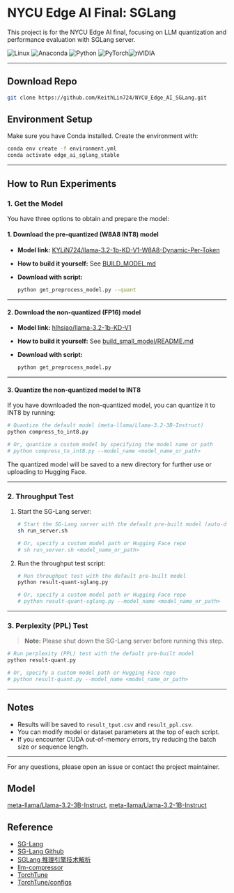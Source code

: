 # NYCU Edge AI Final: SGLang

This project is for the NYCU Edge AI final, focusing on LLM quantization and performance evaluation with SGLang server.

![Linux](https://img.shields.io/badge/Linux-FCC624?style=for-the-badge&logo=linux&logoColor=black) ![Anaconda](https://img.shields.io/badge/Anaconda-%2344A833.svg?style=for-the-badge&logo=anaconda&logoColor=white) ![Python](https://img.shields.io/badge/python-3670A0?style=for-the-badge&logo=python&logoColor=ffdd54) ![PyTorch](https://img.shields.io/badge/PyTorch-%23EE4C2C.svg?style=for-the-badge&logo=PyTorch&logoColor=white)![nVIDIA](https://img.shields.io/badge/cuda-000000.svg?style=for-the-badge&logo=nVIDIA&logoColor=green)

---

## Download Repo

```sh
git clone https://github.com/KeithLin724/NYCU_Edge_AI_SGLang.git
```

## Environment Setup

Make sure you have Conda installed. Create the environment with:

```sh
conda env create -f environment.yml
conda activate edge_ai_sglang_stable
```

---

## How to Run Experiments

### 1. Get the Model

You have three options to obtain and prepare the model:

#### 1. Download the pre-quantized (W8A8 INT8) model

- **Model link:** [KYLiN724/llama-3.2-1b-KD-V1-W8A8-Dynamic-Per-Token](https://huggingface.co/KYLiN724/llama-3.2-1b-KD-V1-W8A8-Dynamic-Per-Token)
- **How to build it yourself:** See [BUILD_MODEL.md](./BUILD_MODEL.md)
- **Download with script:**

    ```sh
    python get_preprocess_model.py --quant
    ```

---

#### 2. Download the non-quantized (FP16) model

- **Model link:** [hlhsiao/llama-3.2-1b-KD-V1](https://huggingface.co/hlhsiao/llama-3.2-1b-KD-V1)
- **How to build it yourself:** See [build_small_model/README.md](./build_small_model/README.md)
- **Download with script:**

    ```sh
    python get_preprocess_model.py
    ```

---

#### 3. Quantize the non-quantized model to INT8

If you have downloaded the non-quantized model, you can quantize it to INT8 by running:

```sh
# Quantize the default model (meta-llama/Llama-3.2-3B-Instruct)
python compress_to_int8.py

# Or, quantize a custom model by specifying the model name or path
# python compress_to_int8.py --model_name <model_name_or_path>
```

The quantized model will be saved to a new directory for further use or uploading to Hugging Face.

---

### 2. Throughput Test

1. Start the SG-Lang server:

    ```sh
    # Start the SG-Lang server with the default pre-built model (auto-download if not present)
    sh run_server.sh

    # Or, specify a custom model path or Hugging Face repo
    # sh run_server.sh <model_name_or_path>
    ```

2. Run the throughput test script:

    ```sh
    # Run throughput test with the default pre-built model
    python result-quant-sglang.py

    # Or, specify a custom model path or Hugging Face repo
    # python result-quant-sglang.py --model_name <model_name_or_path>
    ```

---

### 3. Perplexity (PPL) Test

> **Note:** Please shut down the SG-Lang server before running this step.

```sh
# Run perplexity (PPL) test with the default pre-built model
python result-quant.py

# Or, specify a custom model path or Hugging Face repo
# python result-quant.py --model_name <model_name_or_path>
```

---

## Notes

- Results will be saved to `result_tput.csv` and `result_ppl.csv`.
- You can modify model or dataset parameters at the top of each script.
- If you encounter CUDA out-of-memory errors, try reducing the batch size or sequence length.

---

For any questions, please open an issue or contact the project maintainer.

## Model

[meta-llama/Llama-3.2-3B-Instruct](https://huggingface.co/meta-llama/Llama-3.2-3B-Instruct), [meta-llama/Llama-3.2-1B-Instruct](https://huggingface.co/meta-llama/Llama-3.2-1B-Instruct)

## Reference

- [SG-Lang](https://docs.sglang.ai/)
- [SG-Lang Github](https://github.com/sgl-project/sglang?tab=readme-ov-file)
- [SGLang 推理引擎技术解析](https://zhuanlan.zhihu.com/p/30886364337)
- [llm-compressor](https://github.com/vllm-project/llm-compressor/tree/main)
- [TorchTune](https://github.com/pytorch/torchtune)
- [TorchTune/configs](https://github.com/pytorch/torchtune/tree/main/recipes/configs)
